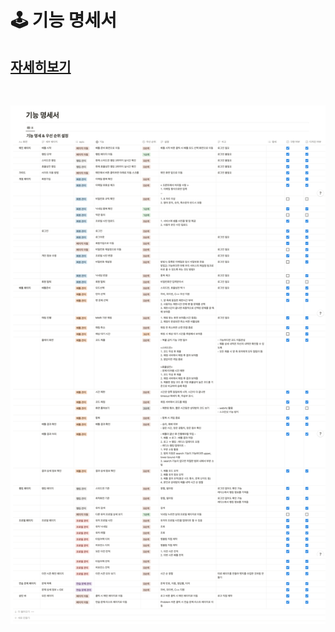 # 🕹 기능 명세서

## [자세히보기](https://blushing-friend-fae.notion.site/9b486ee135fd4411a3b36f5a5b6a5894)

</br>

![기능명세서](../images/기능명세서.png)
